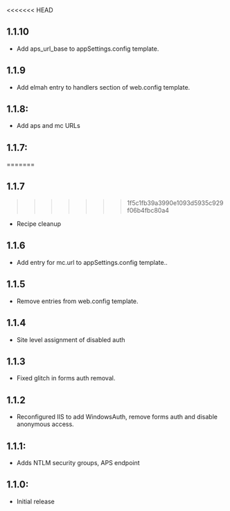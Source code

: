 <<<<<<< HEAD
## 1.1.10
* Add aps_url_base to appSettings.config template.

## 1.1.9
* Add elmah entry to handlers section of web.config template.

## 1.1.8:
* Add aps and mc URLs

## 1.1.7:
=======
## 1.1.7
>>>>>>> 1f5c1fb39a3990e1093d5935c929f06b4fbc80a4
* Recipe cleanup
## 1.1.6
* Add entry for mc.url to appSettings.config template..
## 1.1.5
* Remove entries from web.config template.
## 1.1.4
* Site level assignment of disabled auth
## 1.1.3
* Fixed glitch in forms auth removal.
## 1.1.2
* Reconfigured IIS to add WindowsAuth, remove forms auth and disable anonymous access.
## 1.1.1:
* Adds NTLM security groups, APS endpoint
## 1.1.0:
* Initial release
